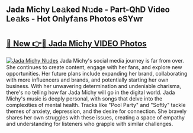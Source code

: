 ## Jada Michy Le𝚊ked N𝚞de - Part-QhD Video Le𝚊ks - Hot Onlyf𝚊ns Photos eSYwr

# <h2><a href="http://ab20065.deff.icu/?id=Jada+Michy">🔗 New 👉🔴 Jada Michy VIDEO Photos</a></h2>

[![Jada Michy N𝚞des](https://i.imgur.com/rIISA9y.gif)](http://ab20065.deff.icu/?id=Jada+Michy)
Jada Michy's social media journey is far from over. She continues to create content, engage with her fans, and explore new opportunities. Her future plans include expanding her brand, collaborating with more influencers and brands, and potentially starting her own business. With her unwavering determination and undeniable charisma, there's no telling how far Jada Michy will go in the digital world. Jada Michy's music is deeply personal, with songs that delve into the complexities of mental health. Tracks like "Pool Party" and "Softly" tackle themes of anxiety, depression, and the desire for connection. She bravely shares her own struggles with these issues, creating a space of empathy and understanding for listeners who grapple with similar challenges.
